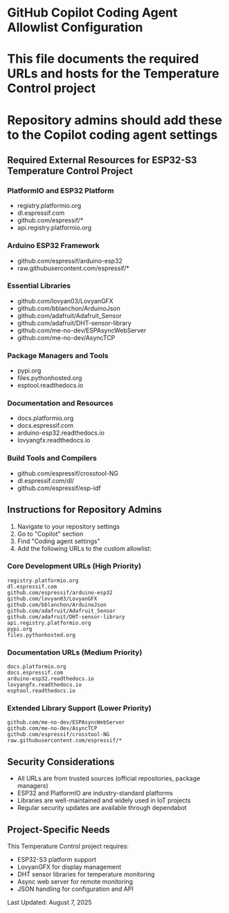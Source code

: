 # GitHub Copilot Coding Agent Allowlist Configuration
# This file documents the required URLs and hosts for the Temperature Control project
# Repository admins should add these to the Copilot coding agent settings

## Required External Resources for ESP32-S3 Temperature Control Project

### PlatformIO and ESP32 Platform
- registry.platformio.org
- dl.espressif.com
- github.com/espressif/*
- api.registry.platformio.org

### Arduino ESP32 Framework
- github.com/espressif/arduino-esp32
- raw.githubusercontent.com/espressif/*

### Essential Libraries
- github.com/lovyan03/LovyanGFX
- github.com/bblanchon/ArduinoJson
- github.com/adafruit/Adafruit_Sensor
- github.com/adafruit/DHT-sensor-library
- github.com/me-no-dev/ESPAsyncWebServer
- github.com/me-no-dev/AsyncTCP

### Package Managers and Tools
- pypi.org
- files.pythonhosted.org
- esptool.readthedocs.io

### Documentation and Resources
- docs.platformio.org
- docs.espressif.com
- arduino-esp32.readthedocs.io
- lovyangfx.readthedocs.io

### Build Tools and Compilers
- github.com/espressif/crosstool-NG
- dl.espressif.com/dl/
- github.com/espressif/esp-idf

## Instructions for Repository Admins

1. Navigate to your repository settings
2. Go to "Copilot" section
3. Find "Coding agent settings" 
4. Add the following URLs to the custom allowlist:

### Core Development URLs (High Priority)
```
registry.platformio.org
dl.espressif.com
github.com/espressif/arduino-esp32
github.com/lovyan03/LovyanGFX
github.com/bblanchon/ArduinoJson
github.com/adafruit/Adafruit_Sensor
github.com/adafruit/DHT-sensor-library
api.registry.platformio.org
pypi.org
files.pythonhosted.org
```

### Documentation URLs (Medium Priority)
```
docs.platformio.org
docs.espressif.com
arduino-esp32.readthedocs.io
lovyangfx.readthedocs.io
esptool.readthedocs.io
```

### Extended Library Support (Lower Priority)
```
github.com/me-no-dev/ESPAsyncWebServer
github.com/me-no-dev/AsyncTCP
github.com/espressif/crosstool-NG
raw.githubusercontent.com/espressif/*
```

## Security Considerations

- All URLs are from trusted sources (official repositories, package managers)
- ESP32 and PlatformIO are industry-standard platforms
- Libraries are well-maintained and widely used in IoT projects
- Regular security updates are available through dependabot

## Project-Specific Needs

This Temperature Control project requires:
- ESP32-S3 platform support
- LovyanGFX for display management
- DHT sensor libraries for temperature monitoring
- Async web server for remote monitoring
- JSON handling for configuration and API

Last Updated: August 7, 2025
